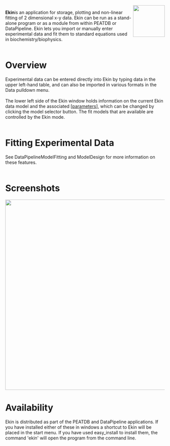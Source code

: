 <img src='http://peat.googlecode.com/svn/wiki/images/Ekin_logo.png' align='right' width='100'>

<b>Ekin</b>is an application for storage, plotting and non-linear fitting of 2 dimensional x-y data. Ekin can be run as a stand-alone program or as a module from within PEATDB or DataPipeline. Ekin lets you import or manually enter experimental data and fit them to standard equations used in biochemistry/biophysics.<br>
<br>
<h1>Overview</h1>

Experimental data can be entered directly into Ekin by typing data in the upper left-hand table, and can also be imported in various formats in the Data pulldown menu.<br>
<br>
The lower left side of the Ekin window holds information on the current Ekin data model and the associated [<a href='Fit.md'>parameters</a>], which can be changed by clicking the model selector button. The fit models that are available are controlled by the Ekin mode.<br>
<br>
<h1>Fitting Experimental Data</h1>

See DataPipelineModelFitting and ModelDesign for more information on these features.<br>
<br>
<h1>Screenshots</h1>

<img src='http://peat.googlecode.com/svn/wiki/images/Ekin_Scr1.png' width='600'>

<h1>Availability</h1>

Ekin is distributed as part of the PEATDB and DataPipeline applications. If you have installed either of these in windows a shortcut to Ekin will be placed in the start menu. If you have used easy_install to install them, the command 'ekin' will open the program from the command line.